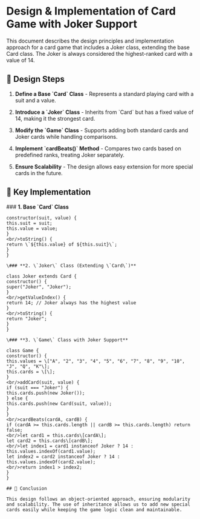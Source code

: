# Design & Implementation of Card Game with Joker Support

This document describes the design principles and implementation approach for a card game that includes a Joker class, extending the base Card class. The Joker is always considered the highest-ranked card with a value of 14.

## 📌 Design Steps

1. **Define a Base \`Card\` Class** - Represents a standard playing card with a suit and a value.

2. **Introduce a \`Joker\` Class** - Inherits from \`Card\` but has a fixed value of 14, making it the strongest card.

3. **Modify the \`Game\` Class** - Supports adding both standard cards and Joker cards while handling comparisons.

4. **Implement \`cardBeats()\` Method** - Compares two cards based on predefined ranks, treating Joker separately.

5. **Ensure Scalability** - The design allows easy extension for more special cards in the future.

## 📌 Key Implementation

\### **1. Base \`Card\` Class**

```{  
constructor(suit, value) {  
this.suit = suit;  
this.value = value;  
}  
<br/>toString() {  
return \`${this.value} of ${this.suit}\`;  
}  
}

\### **2. \`Joker\` Class (Extending \`Card\`)**

class Joker extends Card {  
constructor() {  
super("Joker", "Joker");  
}  
<br/>getValueIndex() {  
return 14; // Joker always has the highest value  
}  
<br/>toString() {  
return "Joker";  
}  
}

\### **3. \`Game\` Class with Joker Support**

class Game {  
constructor() {  
this.values = \["A", "2", "3", "4", "5", "6", "7", "8", "9", "10", "J", "Q", "K"\];  
this.cards = \[\];  
}  
<br/>addCard(suit, value) {  
if (suit === "Joker") {  
this.cards.push(new Joker());  
} else {  
this.cards.push(new Card(suit, value));  
}  
}  
<br/>cardBeats(cardA, cardB) {  
if (cardA >= this.cards.length || cardB >= this.cards.length) return false;  
<br/>let card1 = this.cards\[cardA\];  
let card2 = this.cards\[cardB\];  
<br/>let index1 = card1 instanceof Joker ? 14 : this.values.indexOf(card1.value);  
let index2 = card2 instanceof Joker ? 14 : this.values.indexOf(card2.value);  
<br/>return index1 > index2;  
}  
}

## 📌 Conclusion

This design follows an object-oriented approach, ensuring modularity and scalability. The use of inheritance allows us to add new special cards easily while keeping the game logic clean and maintainable.
